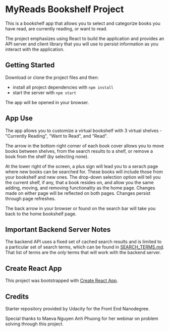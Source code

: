 # MyReads Bookshelf Project

This is a bookshelf app that allows you to select and categorize books you have read, are currently reading, or want to read.

The project emphasizes using React to build the application and provides an API server and client library that you will use to persist information as you interact with the application.

## Getting Started

Download or clone the project files and then:

* install all project dependencies with `npm install`
* start the server with `npm start`

The app will be opened in your browser.

## App Use

The app allows you to customize a virtual bookshelf with 3 virtual shelves - "Currently Reading", "Want to Read", and "Read".

The arrow in the bottom right corner of each book cover allows you to move books between shelves, from the search results to a shelf, or remove a book from the shelf (by selecting none).

At the lower right  of the screen, a plus sign will lead you to a serach page where new books can be searched for. These books will include those from your bookshelf and new ones. The drop-down selection option will tell you the current shelf, if any, that a book resides on, and allow you the same adding, moving, and removing functionality as the home page. Changes made on either page will be reflected on both pages. Changes persist through page refreshes.

The back arrow in your browser or found on the search bar will take you back to the home bookshelf page.

## Important Backend Server Notes
The backend API uses a fixed set of cached search results and is limited to a particular set of search terms, which can be found in [SEARCH_TERMS.md](SEARCH_TERMS.md). That list of terms are the _only_ terms that will work with the backend server. 

## Create React App

This project was bootstrapped with [Create React App](https://github.com/facebookincubator/create-react-app). 

## Credits

Starter repository provided by Udacity for the Front End Nanodegree.

Special thanks to Maeva Nguyen Anh Phuong for her webinar on problem solving through this project. 

